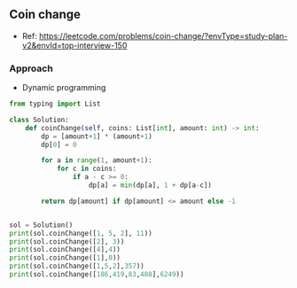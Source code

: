 

## Coin change
- Ref: https://leetcode.com/problems/coin-change/?envType=study-plan-v2&envId=top-interview-150


### Approach
- Dynamic programming

```py
from typing import List

class Solution:
    def coinChange(self, coins: List[int], amount: int) -> int:
        dp = [amount+1] * (amount+1)
        dp[0] = 0

        for a in range(1, amount+1):
            for c in coins:
                if a - c >= 0:
                    dp[a] = min(dp[a], 1 + dp[a-c])

        return dp[amount] if dp[amount] <= amount else -1


sol = Solution()
print(sol.coinChange([1, 5, 2], 11))
print(sol.coinChange([2], 3))
print(sol.coinChange([4],4))
print(sol.coinChange([1],0))
print(sol.coinChange([1,5,2],357))
print(sol.coinChange([186,419,83,408],6249))

```